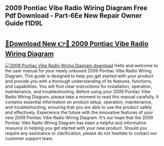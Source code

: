 ## 2009 Pontiac Vibe Radio Wiring Diagram Free Pdf Download - Part-6Ee New Repair Owner Guide f1D9L

# <h2><a href="http://dfo2ci.blite.top/?on=2009+Pontiac+Vibe+Radio+Wiring+Diagram">🔗Download New 👉🔴 2009 Pontiac Vibe Radio Wiring Diagram</a></h2>

[![2009 Pontiac Vibe Radio Wiring Diagram download](https://i.imgur.com/lujVjoI.png)](http://dfo2ci.blite.top/?on=2009+Pontiac+Vibe+Radio+Wiring+Diagram)
Hello and welcome to the user manual for your newly unboxed 2009 Pontiac Vibe Radio Wiring Diagram. This guide is designed to help you get started with your product and provide you with a thorough understanding of its features, functions, and capabilities. You will find clear instructions for installation, operation, maintenance, and troubleshooting. Before using your 2009 Pontiac Vibe Radio Wiring Diagram, please take a moment to read this manual carefully. It contains essential information on product setup, operation, maintenance, and troubleshooting, ensuring that you are able to use the product safely and effectively. Experience the future with the innovative features of your new 2009 Pontiac Vibe Radio Wiring Diagram. It's our hope that the 2009 Pontiac Vibe Radio Wiring Diagram has been a helpful and informative resource in helping you get started with your new product. Should you require any assistance or clarification, please do not hesitate to contact our customer support team.
